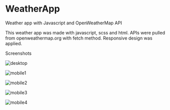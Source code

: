 # WeatherApp
Weather app with Javascript and OpenWeatherMap API

This weather app was made with javascript, scss and html.
APIs were pulled from openweathermap.org with fetch method.
Responsive design was applied.

Screenshots

![desktop](https://user-images.githubusercontent.com/114804157/236446034-898b3995-f0a4-48c8-84a5-9b83d7641de9.png)

![mobile1](https://user-images.githubusercontent.com/114804157/236446046-da06cd17-346c-4722-8b4e-2b55e7971004.png)

![mobile2](https://user-images.githubusercontent.com/114804157/236446075-7bb307bc-14fe-4767-b1c6-fa696726eb87.png)

![mobile3](https://user-images.githubusercontent.com/114804157/236446099-3e63ca0e-a001-42c5-8091-02133863e7ed.png)

![mobile4](https://user-images.githubusercontent.com/114804157/236446106-6bb763aa-a4f4-4762-b1b5-c33f72005b5d.png)
